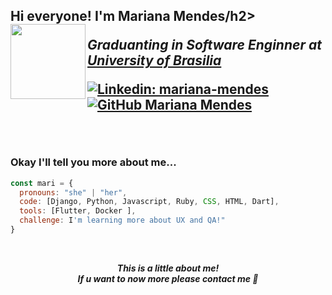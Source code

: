 <h2>Hi everyone! I'm Mariana Mendes/h2>

<img align="left" src="https://media.giphy.com/media/dWmL1DJHoTCuwd7hXy/giphy.gif" width="120">
<p><em>Graduanting in Software Enginner at <a href="http://www.unb.br">University of Brasilia</a></em></p>

[![Linkedin: mariana-mendes](https://img.shields.io/badge/-mariana--mendes-blue?style=flat-square&logo=Linkedin&logoColor=white&link=https://www.linkedin.com/in/mariana-de-souza-mendes-b98625132/)](https://www.linkedin.com/in/mariana-de-souza-mendes-b98625132/)
[![GitHub Mariana Mendes](https://img.shields.io/github/followers/marimendes?label=follow&style=social)](https://github.com/marimendes)

<br/>

### Okay I'll tell you more about me...  

```javascript
const mari = {
  pronouns: "she" | "her",
  code: [Django, Python, Javascript, Ruby, CSS, HTML, Dart],
  tools: [Flutter, Docker ],
  challenge: I'm learning more about UX and QA!"
}
```
<br/>

<p align="center"><b><em>This is a little about me! <br>If u want to now more please contact me 💖</em></b></p>

